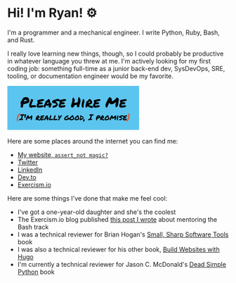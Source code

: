 # Hi!  I'm Ryan! :gear:

I'm a programmer and a mechanical engineer.  I write Python, Ruby, Bash, and Rust.

I really love learning new things, though, so I could probably be productive in whatever language you threw at me.  I'm actively looking for my first coding job: something full-time as a junior back-end dev, SysDevOps, SRE, tooling, or documentation engineer would be my favorite.

<a href="mailto:ryan@thepalos.com">![Please hire me.](https://github.com/rpalo/rpalo/blob/master/hire-me.png)</a>

Here are some places around the internet you can find me:

- [My website, `assert_not magic?`](https://assertnotmagic.com)
- [Twitter](https://twitter.com/paytastic)
- [LinkedIn](https://www.linkedin.com/in/ryan-palo/)
- [Dev.to](https://dev.to/rpalo)
- [Exercism.io](https://exercism.io/profiles/rpalo)

Here are some things I've done that make me feel cool:

- I've got a one-year-old daughter and she's the coolest
- The Exercism.io blog published [this post I wrote](https://exercism.io/blog/coding-intentionally-in-bash-grains) about mentoring the Bash track
- I was a technical reviewer for Brian Hogan's [Small, Sharp Software Tools](https://pragprog.com/titles/bhcldev/#resources) book
- I was also a technical reviewer for his other book, [Build Websites with Hugo](https://pragprog.com/titles/bhhugo/)
- I'm currently a technical reviewer for Jason C. McDonald's [Dead Simple Python](https://dev.to/codemouse92/dead-simple-python-an-announcement-276j) book

